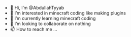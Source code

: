- 👋 Hi, I’m @AbdullahTyyab
- 👀 I’m interested in minecraft coding like making plugins
- 🌱 I’m currently learning minecraft coding
- 💞️ I’m looking to collaborate on nothing
- 📫 How to reach me ...

<!---
AbdullahTyyab/AbdullahTyyab is a ✨ special ✨ repository because its `README.md` (this file) appears on your GitHub profile.
You can click the Preview link to take a look at your changes.
--->
